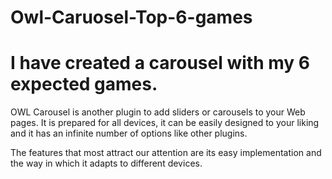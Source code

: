# Owl-Caruosel-Top-6-games

# I have created a carousel with my 6 expected games.

OWL Carousel is another plugin to add sliders or carousels to your Web pages. It is prepared for all devices, it can be easily designed to your liking and it has an infinite number of options like other plugins.

The features that most attract our attention are its easy implementation and the way in which it adapts to different devices.